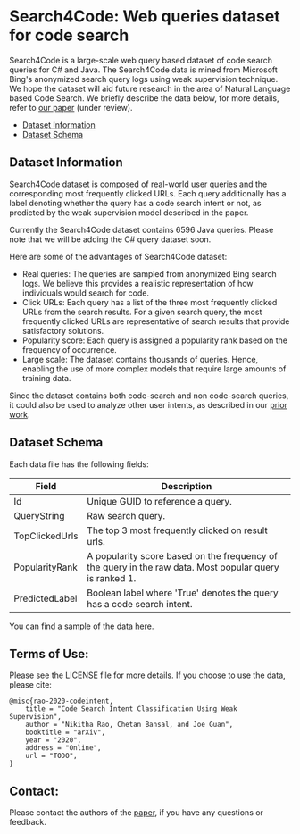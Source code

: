 # Search4Code: Web queries dataset for code search

Search4Code is a large-scale web query based dataset of code search queries for C# and Java. The Search4Code data is mined from Microsoft Bing's anonymized search query logs using weak supervision technique. We hope the dataset will aid future research in the area of Natural Language based Code Search. We briefly describe the data below, for more details, refer to [our paper](https://arxiv.org) (under review).

* [Dataset Information](#dataset-information)
* [Dataset Schema](#dataset-schema)


## Dataset Information

Search4Code dataset is composed of real-world user queries and the corresponding most frequently clicked URLs. Each query additionally has a label denoting whether the query has a code search intent or not, as predicted by the weak supervision model described in the paper. 

Currently the Search4Code dataset contains 6596 Java queries. Please note that we will be adding the C# query dataset soon.

Here are some of the advantages of Search4Code dataset:
- Real queries: The queries are sampled from anonymized Bing search logs. We believe this provides a realistic representation of how individuals would search for code.
- Click URLs: Each query has a list of the three most frequently clicked URLs from the search results. For a given search query, the most frequently clicked URLs are representative of search results that provide satisfactory solutions.
- Popularity score: Each query is assigned a popularity rank based on the frequency of occurrence. 
- Large scale: The dataset contains thousands of queries. Hence, enabling the use of more complex models that require large amounts of training data.

Since the dataset contains both code-search and non code-search queries, it could also be used to analyze other user intents, as described in our [prior work](https://arxiv.org/abs/1912.09519). 


## Dataset Schema

Each data file has the following fields:

Field | Description
------------ | -------------
Id | Unique GUID to reference a query.
QueryString | Raw search query.
TopClickedUrls | The top 3 most frequently clicked on result urls.
PopularityRank | A popularity score based on the frequency of the query in the raw data. Most popular query is ranked 1.
PredictedLabel | Boolean label where 'True' denotes the query has a code search intent.

You can find a sample of the data [here](https://github.com/microsoft/Search4Code/data/java_sample.csv).

## Terms of Use:  

Please see the LICENSE file for more details. If you choose to use the data, please cite:

```
@misc{rao-2020-codeintent,
    title = "Code Search Intent Classification Using Weak Supervision",
    author = "Nikitha Rao, Chetan Bansal, and Joe Guan",
    booktitle = "arXiv",
    year = "2020",
    address = "Online",
    url = "TODO",
}
```

## Contact:

Please contact the authors of the [paper](https://arxiv.org), if you have any questions or feedback.